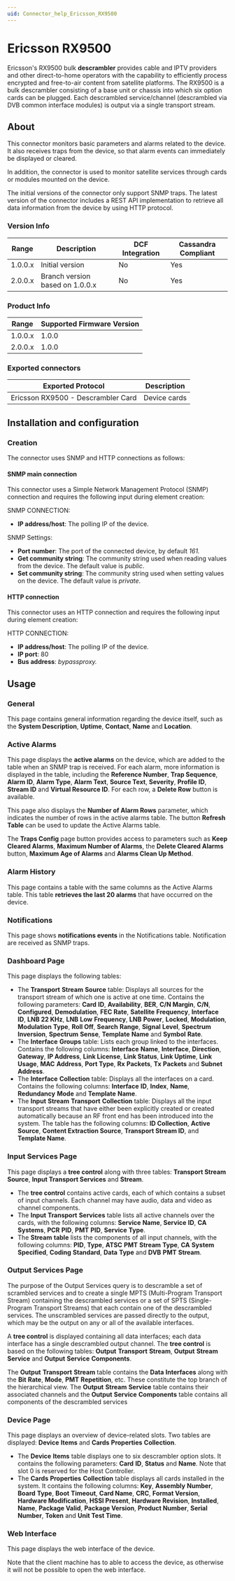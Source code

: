 ```yaml
---
uid: Connector_help_Ericsson_RX9500
---
```


# Ericsson RX9500

Ericsson's RX9500 bulk **descrambler** provides cable and IPTV providers and other direct-to-home operators with the capability to efficiently process encrypted and free-to-air content from satellite platforms. The RX9500 is a bulk descrambler consisting of a base unit or chassis into which six option cards can be plugged. Each descrambled service/channel (descrambled via DVB common interface modules) is output via a single transport stream.

## About

This connector monitors basic parameters and alarms related to the device. It also receives traps from the device, so that alarm events can immediately be displayed or cleared.

In addition, the connector is used to monitor satellite services through cards or modules mounted on the device.

The initial versions of the connector only support SNMP traps. The latest version of the connector includes a REST API implementation to retrieve all data information from the device by using HTTP protocol.

### Version Info

| **Range** | **Description**                 | **DCF Integration** | **Cassandra Compliant** |
|------------------|---------------------------------|---------------------|-------------------------|
| 1.0.0.x          | Initial version                 | No                  | Yes                     |
| 2.0.0.x          | Branch version based on 1.0.0.x | No                  | Yes                     |

### Product Info

| Range | Supported Firmware Version |
|------------------|-----------------------------|
| 1.0.0.x          | 1.0.0                       |
| 2.0.0.x          | 1.0.0                       |

### Exported connectors

| **Exported Protocol**              | **Description** |
|------------------------------------|-----------------|
| Ericsson RX9500 - Descrambler Card | Device cards    |

## Installation and configuration

### Creation

The connector uses SNMP and HTTP connections as follows:

#### SNMP main connection

This connector uses a Simple Network Management Protocol (SNMP) connection and requires the following input during element creation:

SNMP CONNECTION:

- **IP address/host**: The polling IP of the device.

SNMP Settings:

- **Port number**: The port of the connected device, by default *161.*
- **Get community string**: The community string used when reading values from the device. The default value is *public*.
- **Set community string**: The community string used when setting values on the device. The default value is *private*.

#### HTTP connection

This connector uses an HTTP connection and requires the following input during element creation:

HTTP CONNECTION:

- **IP address/host**: The polling IP of the device.
- **IP port**: 80
- **Bus address**: *bypassproxy.*

## Usage

### General

This page contains general information regarding the device itself, such as the **System Description**, **Uptime**, **Contact**, **Name** and **Location**.

### Active Alarms

This page displays the **active alarms** on the device, which are added to the table when an SNMP trap is received. For each alarm, more information is displayed in the table, including the **Reference Number**, **Trap Sequence**, **Alarm ID**, **Alarm Type**, **Alarm Text**, **Source Text**, **Severity**, **Profile ID**, **Stream ID** and **Virtual Resource ID**. For each row, a **Delete Row** button is available.

This page also displays the **Number of Alarm Rows** parameter, which indicates the number of rows in the active alarms table. The button **Refresh Table** can be used to update the Active Alarms table.

The **Traps Config** page button provides access to parameters such as **Keep Cleared Alarms**, **Maximum Number of Alarms**, the **Delete Cleared Alarms** button, **Maximum Age of Alarms** and **Alarms Clean Up Method**.

### Alarm History

This page contains a table with the same columns as the Active Alarms table. This table **retrieves the last 20 alarms** that have occurred on the device.

### Notifications

This page shows **notifications events** in the Notifications table. Notification are received as SNMP traps.

### Dashboard Page

This page displays the following tables:

- The **Transport** **Stream** **Source** table: Displays all sources for the transport stream of which one is active at one time. Contains the following parameters: **Card** **ID**, **Availability**, **BER**, **C/N Margin**, **C/N**, **Configured**, **Demodulation**, **FEC Rate**, **Satellite** **Frequency**, **Interface** **ID**, **LNB 22 KHz**, **LNB** **Low** **Frequency**, **LNB** **Power**, **Locked**, **Modulation**, **Modulation** **Type**, **Roll Off**, **Search** **Range**, **Signal** **Level**, **Spectrum** **Inversion**, **Spectrum** **Sense**, **Template** **Name** and **Symbol** **Rate**.
- The **Interface** **Groups** table: Lists each group linked to the interfaces. Contains the following columns: **Interface** **Name**, **Interface**, **Direction**, **Gateway**, **IP Address**, **Link License**, **Link Status**, **Link Uptime**, **Link Usage**, **MAC** **Address**, **Port Type**, **Rx** **Packets**, **Tx** **Packets** and **Subnet** **Address**.
- The **Interface** **Collection** table: Displays all the interfaces on a card. Contains the following columns: **Interface** **ID**, **Index**, **Name**, **Redundancy** **Mode** and **Template** **Name**.
- The **Input** **Stream** **Transport** **Collection** table: Displays all the input transport streams that have either been explicitly created or created automatically because an RF front end has been introduced into the system. The table has the following columns: **ID Collection**, **Active Source**, **Content Extraction Source**, **Transport Stream ID**, and **Template Name**.

### Input Services Page

This page displays a **tree control** along with three tables: **Transport Stream Source**, **Input Transport Services** and **Stream**.

- The **tree control** contains active cards, each of which contains a subset of input channels. Each channel may have audio, data and video as channel components.
- The **Input** **Transport** **Services** table lists all active channels over the cards, with the following columns: **Service** **Name**, **Service** **ID**, **CA** **Systems**, **PCR** **PID**, **PMT** **PID**, **Service** **Type**.
- The **Stream** **table** lists the components of all input channels, with the following columns: **PID**, **Type**, **ATSC** **PMT** **Stream** **Type**, **CA** **System** **Specified**, **Coding** **Standard**, **Data** **Type** and **DVB** **PMT** **Stream**.

### Output Services Page

The purpose of the Output Services query is to descramble a set of scrambled services and to create a single MPTS (Multi-Program Transport Stream) containing the descrambled services or a set of SPTS (Single-Program Transport Streams) that each contain one of the descrambled services. The unscrambled services are passed directly to the output, which may be the output on any or all of the available interfaces.

A **tree control** is displayed containing all data interfaces; each data interface has a single descrambled output channel. The **tree control** is based on the following tables: **Output** **Transport** **Stream**, **Output** **Stream** **Service** and **Output** **Service** **Components**.

The **Output** **Transport** **Stream** table contains the **Data** **Interfaces** along with the **Bit** **Rate**, **Mode**, **PMT** **Repetition**, etc. These constitute the top branch of the hierarchical view. The **Output** **Stream** **Service** table contains their associated channels and the **Output** **Service** **Components** table contains all components of the descrambled services

### Device Page

This page displays an overview of device-related slots. Two tables are displayed: **Device** **Items** and **Cards** **Properties** **Collection**.

- The **Device** **Items** table displays one to six descrambler option slots. It contains the following parameters: **Card** **ID**, **Status** and **Name**. Note that slot 0 is reserved for the Host Controller.
- The **Cards** **Properties** **Collection** table displays all cards installed in the system. It contains the following columns: **Key**, **Assembly** **Number**, **Board** **Type**, **Boot** **Timeout**, **Card Name**, **CRC**, **Format Version**, **Hardware Modification**, **HSSI Present**, **Hardware Revision**, **Installed**, **Name**, **Package Valid**, **Package Version**, **Product Number**, **Serial Number**, **Token** and **Unit Test Time**.

### Web Interface

This page displays the web interface of the device.

Note that the client machine has to able to access the device, as otherwise it will not be possible to open the web interface.
